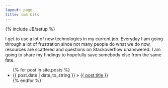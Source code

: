 ```yaml
---
layout: page
title: sm4 bits
---
```

{% include JB/setup %}

I get to use a lot of new technologies in my current job. Everyday I am going through a lot of frustration since not many people do what we do now, resources are scattered and questions on Stackoverflow unanswered. I am going to share my findings to hopefully save somebody else from the same fate.

<ul class="posts">
  {% for post in site.posts %}
    <li><span>{{ post.date | date_to_string }}</span> &raquo; <a href="{{ BASE_PATH }}{{ post.url }}">{{ post.title }}</a></li>
  {% endfor %}
</ul>



